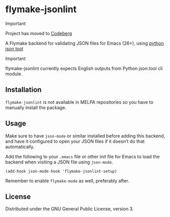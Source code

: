 # flymake-jsonlint

> [!IMPORTANT]
> Project has moved to [Codeberg](https://codeberg.org/shaohme/flymake-jsonlint)

A Flymake backend for validating JSON files for Emacs (26+), using
[python json tool](https://docs.python.org/3/library/json.html#module-json.tool)

> [!IMPORTANT]
> flymake-jsonlint currently expects English outputs from Python json.tool cli module.

## Installation
`flymake-jsonlint` is not available in MELPA repositories so you have
to manually install the package.

## Usage
Make sure to have `json-mode` or similar installed before adding this
backend, and have it configured to open your JSON files if it doesn't
do that automatically.

Add the following to your `.emacs` file or other init file for Emacs
to load the backend when visiting a JSON file using `json-mode`.

```elisp
(add-hook json-mode-hook 'flymake-jsonlint-setup)
```

Remember to enable `flymake-mode` as well, preferably after.

## License

Distributed under the GNU General Public License, version 3.
